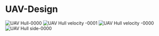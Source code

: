 # UAV-Design


![UAV Hull-0000](https://github.com/user-attachments/assets/fd2df3c8-03c0-469f-a1b4-712bcaacff43)
![UAV Hull velocity -0001](https://github.com/user-attachments/assets/6fb10d11-2205-45b4-a43c-b89fefd65774)
![UAV Hull velocity -0000](https://github.com/user-attachments/assets/8ecc47d3-1f38-4ddc-8752-7c090b4b2ec4)
![UAV Hull side-0000](https://github.com/user-attachments/assets/59df31e4-9238-4329-b526-66a4e4cb3ceb)
